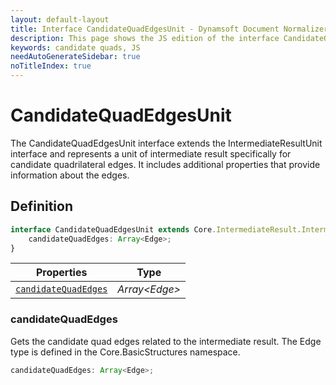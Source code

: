 ```yaml
---
layout: default-layout
title: Interface CandidateQuadEdgesUnit - Dynamsoft Document Normalizer JS Edition API Reference
description: This page shows the JS edition of the interface CandidateQuadEdgesUnit.
keywords: candidate quads, JS
needAutoGenerateSidebar: true
noTitleIndex: true
---
```


# CandidateQuadEdgesUnit

The CandidateQuadEdgesUnit interface extends the IntermediateResultUnit interface and represents a unit of intermediate result specifically for candidate quadrilateral edges. It includes additional properties that provide information about the edges.

## Definition

```ts
interface CandidateQuadEdgesUnit extends Core.IntermediateResult.IntermediateResultUnit {
    candidateQuadEdges: Array<Edge>;
}
```

| Properties               | Type |
|----------------------|-------------|
| [`candidateQuadEdges`](#candidatequadedges) | *Array\<Edge>* |

### candidateQuadEdges

Gets the candidate quad edges related to the intermediate result. The Edge type is defined in the Core.BasicStructures namespace.

```ts
candidateQuadEdges: Array<Edge>;
```